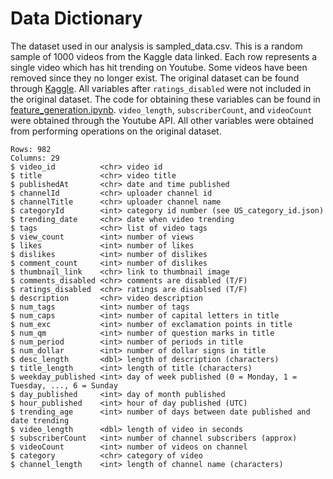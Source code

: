 # Data Dictionary
The dataset used in our analysis is sampled_data.csv. This is a random sample of 1000 videos from the Kaggle data linked. Each row represents a single video which has hit trending on Youtube. Some videos have been removed since they no longer exist. The original dataset can be found through [Kaggle](https://www.kaggle.com/rsrishav/youtube-trending-video-dataset?select=RU_youtube_trending_data.csv). All variables after `ratings_disabled` were not included in the original dataset. The code for obtaining these variables can be found in [feature_generation.ipynb](feature_generation.ipynb). `video_length`, `subscriberCount`, and `videoCount` were obtained through the Youtube API. All other variables were obtained from performing operations on the original dataset.
```
Rows: 982
Columns: 29
$ video_id          <chr> video id 
$ title             <chr> video title 
$ publishedAt       <chr> date and time published
$ channelId         <chr> uploader channel id 
$ channelTitle      <chr> uploader channel name 
$ categoryId        <int> category id number (see US_category_id.json) 
$ trending_date     <chr> date when video trending 
$ tags              <chr> list of video tags 
$ view_count        <int> number of views 
$ likes             <int> number of likes 
$ dislikes          <int> number of dislikes 
$ comment_count     <int> number of dislikes 
$ thumbnail_link    <chr> link to thumbnail image 
$ comments_disabled <chr> comments are disabled (T/F) 
$ ratings_disabled  <chr> ratings are disablsed (T/F)
$ description       <chr> video description
$ num_tags          <int> number of tags
$ num_caps          <int> number of capital letters in title
$ num_exc           <int> number of exclamation points in title
$ num_qm            <int> number of question marks in title
$ num_period        <int> number of periods in title
$ num_dollar        <int> number of dollar signs in title
$ desc_length       <dbl> length of description (characters)
$ title_length      <int> length of title (characters)
$ weekday_published <int> day of week published (0 = Monday, 1 = Tuesday, ..., 6 = Sunday
$ day_published     <int> day of month published
$ hour_published    <int> hour of day published (UTC)
$ trending_age      <int> number of days between date published and date trending
$ video_length      <dbl> length of video in seconds
$ subscriberCount   <int> number of channel subscribers (approx)
$ videoCount        <int> number of videos on channel
$ category          <chr> category of video
$ channel_length    <int> length of channel name (characters)
```
